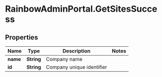 # RainbowAdminPortal.GetSitesSuccess

## Properties

Name | Type | Description | Notes
------------ | ------------- | ------------- | -------------
**name** | **String** | Company name | 
**id** | **String** | Company unique identifier | 


